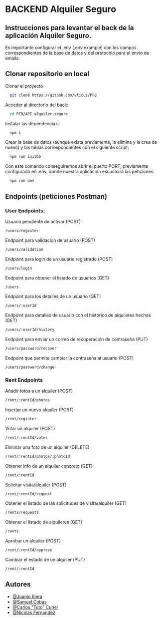 # BACKEND Alquiler Seguro

## Instrucciones para levantar el back de la aplicación Alquiler Seguro.

Es importante configurar el .env (.env.example) con los campos correspondientes de la base de datos y del protocolo para el envío de emails.

## Clonar repositorio en local

Clonar el proyecto

```bash
  git clone https://github.com/vlicus/PFB
```

Acceder al directorio del back:

```bash
  cd PFB/API_alquiler-seguro
```

Instalar las dependencias:

```bash
  npm i
```

Crear la base de datos (aunque exista previamente, la elimina y la crea de nuevo) y las tablas correspondientes con el siguiente script:

```bash
  npm run initDb
```

Con este comando conseguiremos abrir el puerto PORT, previamente configurado en .env, donde nuestra aplicación escuchará las peticiones:

```bash
  npm run dev
```

## Endpoints (peticiones Postman)

### User Endpoints:

Usuario pendiente de activar (POST)

```bash
/users/register
```

Endpoint para validacion de usuario (POST)

```bash
/users/validation
```

Endpoint para login de un usuario registrado (POST)

```bash
/users/login
```

Endpoint para obtener el listado de usuarios (GET)

```bash
/users
```

Endpoint para los detalles de un usuario (GET)

```bash
/users/:userId
```

Endpoint para detalles de usuario con el histórico de alquileres hechos (GET)

```bash
/users/:userId/history
```

Endpoint para enviar un correo de recuperación de contraseña (PUT)

```bash
/users/password/recover
```

Endpoint que permite cambiar la contraseña al usuario (POST)

```bash
/users/password/change
```

### Rent Endpoints

Añadir fotos a un alquiler (POST)

```bash
/rent/:rentId/photos
```

Insertar un nuevo alquiler (POST)

```bash
/rent/register
```

Votar un alquiler (POST)

```bash
/rent/:rentId/votes
```

Eliminar una foto de un alquiler (DELETE)

```bash
/rent/:rentId/photos/:photoId
```

Obtener info de un alquiler concreto (GET)

```bash
/rent/:rentId
```

Solicitar visita/alquiler (POST)

```bash
/rent/:rentId/request
```

Obtener el listado de las solicitudes de visita/alquiler (GET)

```bash
/rents/requests
```

Obtener el listado de alquileres (GET)

```bash
/rents
```

Aprobar un alquiler (POST)

```bash
/rent/:rentId/approve
```

Cambiar el estado de un alquiler (PUT)

```bash
/rent/:rentId
```

## Autores

- [@Juanjo Riera](https://github.com/JuanjoRiera)
- [@Samuel Cobas](https://github.com/vlicus)
- [@Carlos "Tuto" Curiel ](https://github.com/AuthorGG)
- [@Nicolas Fernandez](https://github.com/nicofernandezdl7)
